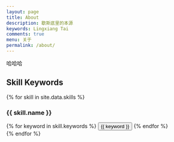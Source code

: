 ```yaml
---
layout: page
title: About
description: 歇斯底里的本源
keywords: Lingxiang Tai
comments: true
menu: 关于
permalink: /about/
---
```


哈哈哈


## Skill Keywords

{% for skill in site.data.skills %}
### {{ skill.name }}
<div class="btn-inline">
{% for keyword in skill.keywords %}
<button class="btn btn-outline" type="button">{{ keyword }}</button>
{% endfor %}
</div>
{% endfor %}
